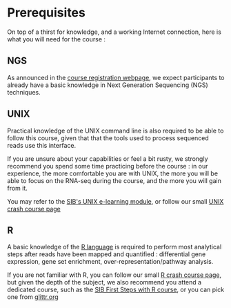 # Prerequisites

On top of a thirst for knowledge, and a working Internet connection, here is what you will need for the course : 


## NGS

As announced in the [course registration webpage](https://www.sib.swiss/training/course/20220901_IRNAS),
we expect participants to already have a basic knowledge in Next Generation Sequencing (NGS) techniques. 


## UNIX

Practical knowledge of the UNIX command line is also required to be able to follow this course, given that that the tools used to process sequenced reads use this interface.

If you are unsure about your capabilities or feel a bit rusty, we strongly recommend you spend some time practicing before the course : in our experience, the more comfortable you are with UNIX, the more you will be able to focus on the RNA-seq during the course, and the more you will gain from it.

You may refer to the [SIB's UNIX e-learning module](https://edu.sib.swiss/pluginfile.php/2878/mod_resource/content/4/couselab-html/content.html),
or follow our small [UNIX crash course page](days/unix_crash.md)




## R 

A basic knowledge of the [R language](https://www.r-project.org/) is required to perform most analytical steps after reads have been mapped and quantified : differential gene expression, gene set enrichment, over-representation/pathway analysis.

If you are not familiar with R, you can follow our small [R crash course page](days/R_crash.md), but given the depth of the subject, we also recommend you attend a dedicated course, such as the [SIB First Steps with R course](https://github.com/sib-swiss/first-steps-with-R-training), or you can pick one from [glittr.org](https://glittr.org/)




<!-- Suggestion: should we have some practical notes re: the teaching location?
Coffee/snakcs/toilets...? Or should this be external to the course website? -->
